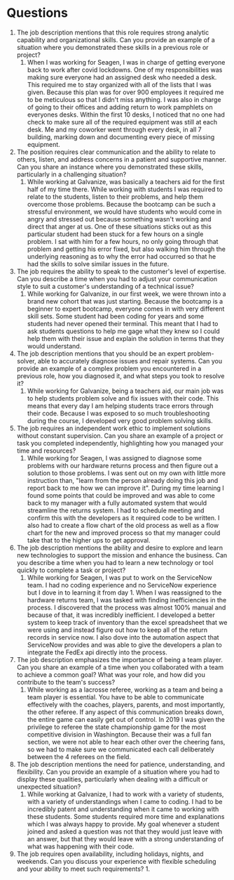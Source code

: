 # Questions
1. The job description mentions that this role requires strong analytic capability and organizational skills. Can you provide an example of a situation where you demonstrated these skills in a previous role or project?
	1. When I was working for Seagen, I was in charge of getting everyone back to work after covid lockdowns. One of my responsibilities was making sure everyone had an assigned desk who needed a desk. This required me to stay organized with all of the lists that I was given. Because this plan was for over 900 employees it required me to be meticulous so that I didn't miss anything. I was also in charge of going to their offices and adding return to work pamphlets on everyones desks. Within the first 10 desks, I noticed that no one had check to make sure all of the required equipment was still at each desk. Me and my coworker went through every desk, in all 7 building, marking down and documenting every piece of missing equipment.
2. The position requires clear communication and the ability to relate to others, listen, and address concerns in a patient and supportive manner. Can you share an instance where you demonstrated these skills, particularly in a challenging situation?
	1. While working at Galvanize, was basically a teachers aid for the first half of my time there. While working with students I was required to relate to the students, listen to their problems, and help them overcome those problems. Because the bootcamp can be such a stressful environment, we would have students who would come in angry and stressed out because something wasn't working and direct that anger at us. One of these situations sticks out as this particular student had been stuck for a few hours on a single problem. I sat with him for a few hours, no only going through that problem and getting his error fixed, but also walking him through the underlying reasoning as to why the error had occurred so that he had the skills to solve similar issues in the future.
3. The job requires the ability to speak to the customer's level of expertise. Can you describe a time when you had to adjust your communication style to suit a customer's understanding of a technical issue?
	1. While working for Galvanize, in our first week, we were thrown into a brand new cohort that was just starting. Because the bootcamp is a beginner to expert bootcamp, everyone comes in with very different skill sets. Some student had been coding for years and some students had never opened their terminal. This meant that I had to ask students questions to help me gage what they knew so I could help them with their issue and explain the solution in terms that they would understand. 
4. The job description mentions that you should be an expert problem-solver, able to accurately diagnose issues and repair systems. Can you provide an example of a complex problem you encountered in a previous role, how you diagnosed it, and what steps you took to resolve it?
	1. While working for Galvanize, being a teachers aid, our main job was to help students problem solve and fix issues with their code. This means that every day I am helping students trace errors through their code. Because I was exposed to so much troubleshooting during the course, I developed very good problem solving skills.
5. The job requires an independent work ethic to implement solutions without constant supervision. Can you share an example of a project or task you completed independently, highlighting how you managed your time and resources?
	1. While working for Seagen, I was assigned to diagnose some problems with our hardware returns process and then figure out a solution to those problems. I was sent out on my own with little more instruction than, "learn from the person already doing this job and report back to me how we can improve it". During my time learning I found some points that could be improved and was able to come back to my manager with a fully automated system that would streamline the returns system. I had to schedule meeting and confirm this with the developers as it required code to be written. I also had to create a flow chart of the old process as well as a flow chart for the new and improved process so that my manager could take that to the higher ups to get approval.
6. The job description mentions the ability and desire to explore and learn new technologies to support the mission and enhance the business. Can you describe a time when you had to learn a new technology or tool quickly to complete a task or project?
	1. While working for Seagen, I was put to work on the ServiceNow team. I had no coding experience and no ServiceNow experience but I dove in to learning it from day 1. When I was reassigned to the hardware returns team, I was tasked with finding inefficiencies in the process. I discovered that the process was almost 100% manual and because of that, it was incredibly inefficient. I developed a better system to keep track of inventory than the excel spreadsheet that we were using and instead figure out how to keep all of the return records in service now. I also dove into the automation aspect that ServiceNow provides and was able to give the developers a plan to integrate the FedEx api directly into the process.
7. The job description emphasizes the importance of being a team player. Can you share an example of a time when you collaborated with a team to achieve a common goal? What was your role, and how did you contribute to the team's success?
	1. While working as a lacrosse referee, working as a team and being a team player is essential. You have to be able to communicate effectively with the coaches, players, parents, and most importantly, the other referee. If any aspect of this communication breaks down, the entire game can easily get out of control. In 2019 I was given the privilege to referee the state championship game for the most competitive division in Washington. Because their was a full fan section, we were not able to hear each other over the cheering fans, so we had to make sure we communicated each call deliberately between the 4 referees on the field.
8. The job description mentions the need for patience, understanding, and flexibility. Can you provide an example of a situation where you had to display these qualities, particularly when dealing with a difficult or unexpected situation?
	1. While working at Galvanize, I had to work with a variety of students, with a variety of understandings when I came to coding. I had to be incredibly patent and understanding when it came to working with these students. Some students required more time and explanations which I was always happy to provide. My goal whenever a student joined and asked a question was not that they would just leave with an answer, but that they would leave with a strong understanding of what was happening with their code.
9. The job requires open availability, including holidays, nights, and weekends. Can you discuss your experience with flexible scheduling and your ability to meet such requirements?
	1. 